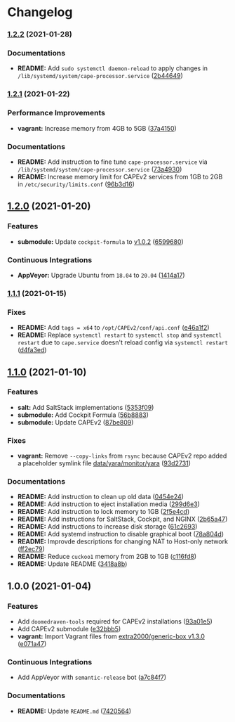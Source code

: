 # Changelog

### [1.2.2](https://github.com/extra2000/capev2-box/compare/v1.2.1...v1.2.2) (2021-01-28)


### Documentations

* **README:** Add `sudo systemctl daemon-reload` to apply changes in `/lib/systemd/system/cape-processor.service` ([2b44649](https://github.com/extra2000/capev2-box/commit/2b446493430efd17b1fddefccab88f83668c329b))

### [1.2.1](https://github.com/extra2000/capev2-box/compare/v1.2.0...v1.2.1) (2021-01-22)


### Performance Improvements

* **vagrant:** Increase memory from 4GB to 5GB ([37a4150](https://github.com/extra2000/capev2-box/commit/37a415040ff060daf5ee1845489ce30d23fd3eab))


### Documentations

* **README:** Add instruction to fine tune `cape-processor.service` via `/lib/systemd/system/cape-processor.service` ([73a4930](https://github.com/extra2000/capev2-box/commit/73a4930a7b38f54860430e3325b893e6d4dc5544))
* **README:** Increase memory limit for CAPEv2 services from 1GB to 2GB in `/etc/security/limits.conf` ([96b3d16](https://github.com/extra2000/capev2-box/commit/96b3d1645b831dd9ca64a07a61530bcb98298f27))

## [1.2.0](https://github.com/extra2000/capev2-box/compare/v1.1.1...v1.2.0) (2021-01-20)


### Features

* **submodule:** Update `cockpit-formula` to [v1.0.2](https://github.com/extra2000/cockpit-formula/releases/tag/v1.0.2) ([6599680](https://github.com/extra2000/capev2-box/commit/6599680c05f54e3c5abc62af929694bdd91946da))


### Continuous Integrations

* **AppVeyor:** Upgrade Ubuntu from `18.04` to `20.04` ([1414a17](https://github.com/extra2000/capev2-box/commit/1414a17a2fbca765c03964c8cb678fab48dca7e0))

### [1.1.1](https://github.com/extra2000/capev2-box/compare/v1.1.0...v1.1.1) (2021-01-15)


### Fixes

* **README:** Add `tags = x64` to `/opt/CAPEv2/conf/api.conf` ([e46a1f2](https://github.com/extra2000/capev2-box/commit/e46a1f25843a086874e4ee37bef0da959a825f46))
* **README:** Replace `systemctl restart` to `systemctl stop` and `systemctl restart` due to `cape.service` doesn't reload config via `systemctl restart` ([d4fa3ed](https://github.com/extra2000/capev2-box/commit/d4fa3ed069333dd23e8e344f73a312182c45a6b0))

## [1.1.0](https://github.com/extra2000/capev2-box/compare/v1.0.0...v1.1.0) (2021-01-10)


### Features

* **salt:** Add SaltStack implementations ([5353f09](https://github.com/extra2000/capev2-box/commit/5353f0905696c19673e459f981c07fc7973f7399))
* **submodule:** Add Cockpit Formula ([56b8883](https://github.com/extra2000/capev2-box/commit/56b8883993b12f7ed7b8a1f8720cf34f8c488d16))
* **submodule:** Update CAPEv2 ([87be809](https://github.com/extra2000/capev2-box/commit/87be809d9b1e0353a56f2bcca536af8b9a8cc8b3))


### Fixes

* **vagrant:** Remove `--copy-links` from `rsync` because CAPEv2 repo added a placeholder symlink file [data/yara/monitor/yara](https://github.com/kevoreilly/CAPEv2/blob/a04ad9e0a5135809d3ca1b0164f30f3d6cec459e/data/yara/monitor/yara) ([93d2731](https://github.com/extra2000/capev2-box/commit/93d27316bf73790730871bd3b17bfc783507315d))


### Documentations

* **README:** Add instruction to clean up old data ([0454e24](https://github.com/extra2000/capev2-box/commit/0454e24f6db6a3288ac3b61251e0b3263d824189))
* **README:** Add instruction to eject installation media ([299d6e3](https://github.com/extra2000/capev2-box/commit/299d6e327a68cc5126838cd815585da31bc573b3))
* **README:** Add instruction to lock memory to 1GB ([2f5e4cd](https://github.com/extra2000/capev2-box/commit/2f5e4cde6f80176a9d58cdafd43188cb84bcb58f))
* **README:** Add instructions for SaltStack, Cockpit, and NGINX ([2b65a47](https://github.com/extra2000/capev2-box/commit/2b65a47130aa535c3c3aa17881ec689d0540a8e6))
* **README:** Add instructions to increase disk storage ([61c2693](https://github.com/extra2000/capev2-box/commit/61c2693af88ac8fd302d7e83e092e8e90a9b76e0))
* **README:** Add systemd instruction to disable graphical boot ([78a804d](https://github.com/extra2000/capev2-box/commit/78a804d13d3d6d74c7d901508c126775a1ef3389))
* **README:** Improvde descriptions for changing NAT to Host-only network ([ff2ec79](https://github.com/extra2000/capev2-box/commit/ff2ec79859611e1ca748ac713bd26128e550e4df))
* **README:** Reduce `cuckoo1` memory from 2GB to 1GB ([c116fd8](https://github.com/extra2000/capev2-box/commit/c116fd8b426b8e173283c3a0fa7e349e001b82d9))
* **README:** Update README ([3418a8b](https://github.com/extra2000/capev2-box/commit/3418a8b8d3f75bf8bf4f2b7a9afbd09e92d9e1dc))

## 1.0.0 (2021-01-04)


### Features

* Add `doomedraven-tools` required for CAPEv2 installations ([93a01e5](https://github.com/extra2000/capev2-box/commit/93a01e5f45e419cead9222015323d5d26b4f7216))
* Add CAPEv2 submodule ([e32bbb5](https://github.com/extra2000/capev2-box/commit/e32bbb5ae79846e96c7160bf4da8d31f70c871dc))
* **vagrant:** Import Vagrant files from [extra2000/generic-box v1.3.0](https://github.com/extra2000/generic-box/releases/tag/v1.3.0) ([e071a47](https://github.com/extra2000/capev2-box/commit/e071a4794548bbb984efcb6ad0c6ea3ec45880f4))


### Continuous Integrations

* Add AppVeyor with `semantic-release` bot ([a7c84f7](https://github.com/extra2000/capev2-box/commit/a7c84f7764859178991f13a382c511da0e6cb4fb))


### Documentations

* **README:** Update `README.md` ([7420564](https://github.com/extra2000/capev2-box/commit/742056425290505b20aa8dac2f35f9e32ff433a2))
